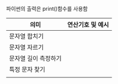 파이썬의 출력은 print()함수를 사용함

| <center>의미</center> | 연산기호 및 예시                          |
| ------------------- | ---------------------------------- |
| 문자열 합치기             |                                    |
| 문자열 자르기             |                                    |
| 문자열 길이 측정하기         | <center></center><center></center> |
| 특정 문자 찾기            |                                    |
|                     |                                    |
